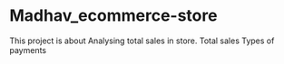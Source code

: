 # Madhav_ecommerce-store
This project is about Analysing total sales in store.
Total sales
Types of payments
